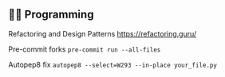 ## 👨‍💻 Programming


Refactoring and Design Patterns
https://refactoring.guru/

Pre-commit forks
`pre-commit run --all-files`

Autopep8 fix
`autopep8 --select=W293 --in-place your_file.py`